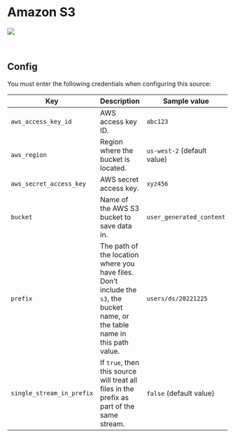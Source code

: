 # Amazon S3

![](https://help.grow.com/hc/article_attachments/1500016247722/amazons3.svg)

<br />

## Config

You must enter the following credentials when configuring this source:

| Key | Description | Sample value
| --- | --- | --- |
| `aws_access_key_id` | AWS access key ID. | `abc123` |
| `aws_region` | Region where the bucket is located. | `us-west-2` (default value) |
| `aws_secret_access_key` | AWS secret access key. | `xyz456` |
| `bucket` | Name of the AWS S3 bucket to save data in. | `user_generated_content` |
| `prefix` | The path of the location where you have files. Don’t include the `s3`, the bucket name, or the table name in this path value.  | `users/ds/20221225` |
| `single_stream_in_prefix` | If `true`, then this source will treat all files in the prefix as part of the same stream. | `false` (default value) |

<br />
